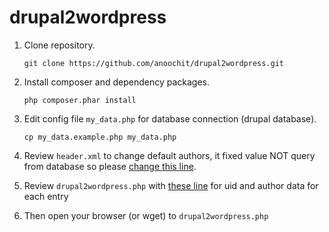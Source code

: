 drupal2wordpress
================


 1. Clone repository.

    `git clone https://github.com/anoochit/drupal2wordpress.git`

 2. Install composer and dependency packages.

    `php composer.phar install`

 3. Edit config file `my_data.php` for database connection (drupal database).

    `cp my_data.example.php my_data.php`

 4. Review `header.xml` to change default authors, it fixed value NOT query from database so please [change this line](https://github.com/anoochit/drupal2wordpress/blob/master/header.xml#L38-L54). 

 5. Review `drupal2wordpress.php` with [these line](https://github.com/anoochit/drupal2wordpress/blob/master/drupal2wordpress.php#L106-L110) for uid and author data for each entry

 6. Then open your browser (or wget) to `drupal2wordpress.php` 

